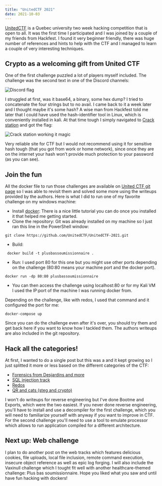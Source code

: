 ```yaml
---
title: "UnitedCTF 2021"
date: 2021-10-03
---
```


[UnitedCTF](https://www.unitedctf.ca/) is a Quebec university two week hacking competition that is open to all. It was the first time I participated and I was joined by a couple of my friends from Hackfest. I found it very beginner friendly, there was huge number of references and hints to help with the CTF and I managed to learn a couple of very interesting techniques. 

## Crypto as a welcoming gift from United CTF

One of the first challenge puzzled a lot of players myself included. The challenge was the second text in one of the Discord channels:

![Discord flag](/will-hack-for-coffee/assets/images/unitedctf2021/discord-flag.png)

I struggled at first, was it base64, a binary, some hex dump? I tried to concatenate the four strings but to no avail. I came back to it a week later and I thought maybe it's some hash? A wise man from Hackfest told me later that I could have used the hash-identifier tool in Linux, which is conveniently installed in kali. At that time tough I simply navigated to [Crack station](https://crackstation.net/) and got the flag:

![Crack station working it magic](/will-hack-for-coffee/assets/images/unitedctf2021/crack-station-magic.png)

Very reliable site for CTF but I would not recommend using it for sensitive hash tough (that you got from work or home network), since once they are on the internet your hash won't provide much protection to your password (as you can see).

## Join the fun

All the docker file to run those challenges are available on [United CTF git page](https://github.com/UnitedCTF/UnitedCTF-2021) so I was able to revisit them and solved some more using the writeups provided by the authors. Here is what I did to run one of my favorite challenge on my windows machine:
- Install [docker](https://www.docker.com/get-started): There is a nice little tutorial you can do once you installed it that helped me getting started.
- Clone the repository: Git was already installed on my machine so I just ran this line in the PowerShell window:
````
git clone https://github.com/UnitedCTF/UnitedCTF-2021.git
````
- Build:
````
 docker build -t plusbassoumissionnaire .
````
- Run: I used port 80 for this one but you might use other ports depending on the challenge (80:80 means your machine port and the docker port).
````
docker run -dp 80:80 plusbassoumissionnaire
````
- You can then access the challenge using localhost:80 or for my Kali VM I used the IP:port of the machine I was running docker from.

Depending on the challenge, like with redos, I used that command and it configured the port for me:
````
docker-compose up
````

Since you can do the challenge even after it's over, you should try them and get back here if you want to know how I tackled them. The authors writeups are also included in the git repository.

## Hack all the categories!
At first, I wanted to do a single post but this was a and it kept growing so I just splitted it more or less based on the different categories of the CTF:

- [Forensics from Desjardins and more](unitedctf2021-forensics-from-desjardins-and-more.md)
- [SQL injection track](unitedctf2021-sql-injection.md)
- [Redos](unitedctf2021-redos.md)
- [QR and cats (steg and crypto)](unitectf2021-qr-and-cats.md)

I won't do writeups for reverse engineering but I've done Bootme and Exports, which were the two easiest. If you never done reverse engineering, you'll have to install and use a decompiler for the first challenge, which you will need to familiarize yourself with anyway if you want to improve in CTF. For the second challenge you'll need to use a tool to emulate processor which allows to run application compiled for a different architecture.

## Next up: Web challenge

I plan to do another post on the web tracks which features delicious cookies, file uploads, local file inclusion, remote command execution, insecure object reference as well as epic log forging. I will also include the Vaxinull challenge which I tought fit well with another healthcare-themed challenge: Plus bas soumissionnaire. Hope you liked what you saw and until have fun hacking with dockers!

